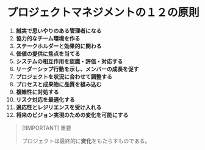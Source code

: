 # プロジェクトマネジメントの１２の原則

1. **誠実で思いやりのある管理者になる**
2. **協力的なチーム環境を作る**
3. **ステークホルダーと効果的に関わる**
4. **価値の提供に焦点を当てる**
5. **システムの相互作用を認識・評価・対応する**
6. **リーダーシップ行動を示し、メンバーの成長を促す**
7. **プロジェクトを状況に合わせて調整する**
8. **プロセスと成果物に品質を組み込む**
9. **複雑性に対処する**
10. **リスク対応を最適化する**
11. **適応性とレジリエンスを受け入れる**
12. **将来のビジョン実現のための変化を可能にする**

> [!IMPORTANT] 重要
>
> プロジェクトは最終的に**変化**をもたらすものである。
